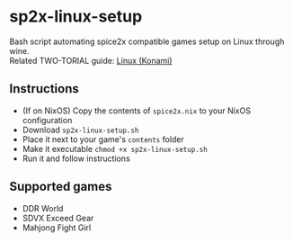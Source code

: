 # sp2x-linux-setup

Bash script automating spice2x compatible games setup on Linux through wine.  
Related TWO-TORIAL guide: [Linux (Konami)](https://two-torial.xyz/extras/linux_konami/)

## Instructions

- (If on NixOS) Copy the contents of `spice2x.nix` to your NixOS configuration
- Download `sp2x-linux-setup.sh`
- Place it next to your game's `contents` folder
- Make it executable `chmod +x sp2x-linux-setup.sh`
- Run it and follow instructions

## Supported games

- DDR World
- SDVX Exceed Gear
- Mahjong Fight Girl
